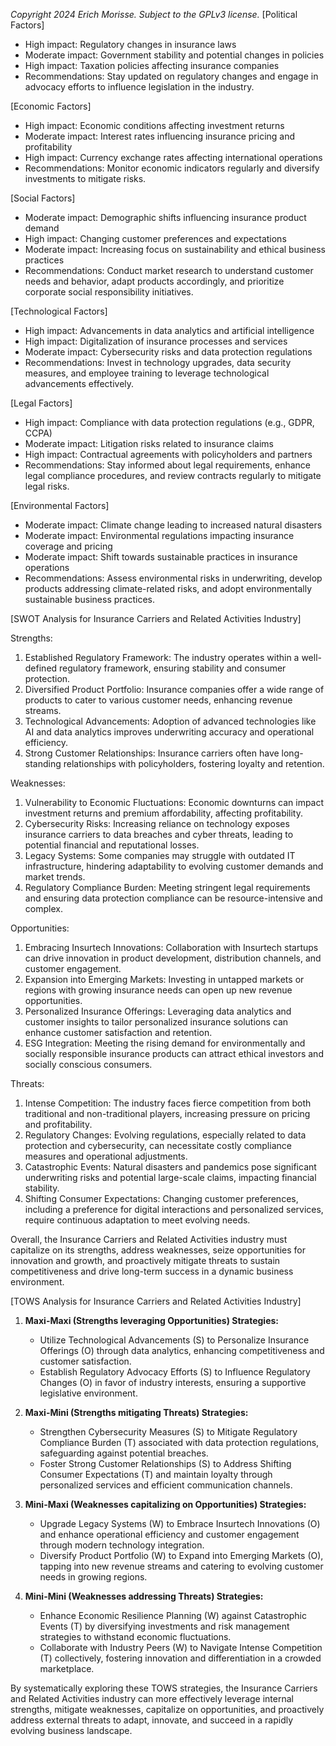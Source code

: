 *Copyright 2024 Erich Morisse.  Subject to the GPLv3 license.*
[Political Factors]
- High impact: Regulatory changes in insurance laws
- Moderate impact: Government stability and potential changes in policies
- High impact: Taxation policies affecting insurance companies
- Recommendations: Stay updated on regulatory changes and engage in advocacy efforts to influence legislation in the industry.

[Economic Factors]
- High impact: Economic conditions affecting investment returns
- Moderate impact: Interest rates influencing insurance pricing and profitability
- High impact: Currency exchange rates affecting international operations
- Recommendations: Monitor economic indicators regularly and diversify investments to mitigate risks.

[Social Factors]
- Moderate impact: Demographic shifts influencing insurance product demand
- High impact: Changing customer preferences and expectations
- Moderate impact: Increasing focus on sustainability and ethical business practices
- Recommendations: Conduct market research to understand customer needs and behavior, adapt products accordingly, and prioritize corporate social responsibility initiatives.

[Technological Factors]
- High impact: Advancements in data analytics and artificial intelligence
- High impact: Digitalization of insurance processes and services
- Moderate impact: Cybersecurity risks and data protection regulations
- Recommendations: Invest in technology upgrades, data security measures, and employee training to leverage technological advancements effectively.

[Legal Factors]
- High impact: Compliance with data protection regulations (e.g., GDPR, CCPA)
- Moderate impact: Litigation risks related to insurance claims
- High impact: Contractual agreements with policyholders and partners
- Recommendations: Stay informed about legal requirements, enhance legal compliance procedures, and review contracts regularly to mitigate legal risks.

[Environmental Factors]
- Moderate impact: Climate change leading to increased natural disasters
- Moderate impact: Environmental regulations impacting insurance coverage and pricing
- Moderate impact: Shift towards sustainable practices in insurance operations
- Recommendations: Assess environmental risks in underwriting, develop products addressing climate-related risks, and adopt environmentally sustainable business practices.

[SWOT Analysis for Insurance Carriers and Related Activities Industry]

Strengths:
1. Established Regulatory Framework: The industry operates within a well-defined regulatory framework, ensuring stability and consumer protection.
2. Diversified Product Portfolio: Insurance companies offer a wide range of products to cater to various customer needs, enhancing revenue streams.
3. Technological Advancements: Adoption of advanced technologies like AI and data analytics improves underwriting accuracy and operational efficiency.
4. Strong Customer Relationships: Insurance carriers often have long-standing relationships with policyholders, fostering loyalty and retention.

Weaknesses:
1. Vulnerability to Economic Fluctuations: Economic downturns can impact investment returns and premium affordability, affecting profitability.
2. Cybersecurity Risks: Increasing reliance on technology exposes insurance carriers to data breaches and cyber threats, leading to potential financial and reputational losses.
3. Legacy Systems: Some companies may struggle with outdated IT infrastructure, hindering adaptability to evolving customer demands and market trends.
4. Regulatory Compliance Burden: Meeting stringent legal requirements and ensuring data protection compliance can be resource-intensive and complex.

Opportunities:
1. Embracing Insurtech Innovations: Collaboration with Insurtech startups can drive innovation in product development, distribution channels, and customer engagement.
2. Expansion into Emerging Markets: Investing in untapped markets or regions with growing insurance needs can open up new revenue opportunities.
3. Personalized Insurance Offerings: Leveraging data analytics and customer insights to tailor personalized insurance solutions can enhance customer satisfaction and retention.
4. ESG Integration: Meeting the rising demand for environmentally and socially responsible insurance products can attract ethical investors and socially conscious consumers.

Threats:
1. Intense Competition: The industry faces fierce competition from both traditional and non-traditional players, increasing pressure on pricing and profitability.
2. Regulatory Changes: Evolving regulations, especially related to data protection and cybersecurity, can necessitate costly compliance measures and operational adjustments.
3. Catastrophic Events: Natural disasters and pandemics pose significant underwriting risks and potential large-scale claims, impacting financial stability.
4. Shifting Consumer Expectations: Changing customer preferences, including a preference for digital interactions and personalized services, require continuous adaptation to meet evolving needs.

Overall, the Insurance Carriers and Related Activities industry must capitalize on its strengths, address weaknesses, seize opportunities for innovation and growth, and proactively mitigate threats to sustain competitiveness and drive long-term success in a dynamic business environment.

[TOWS Analysis for Insurance Carriers and Related Activities Industry]

1. **Maxi-Maxi (Strengths leveraging Opportunities) Strategies:**
   - Utilize Technological Advancements (S) to Personalize Insurance Offerings (O) through data analytics, enhancing competitiveness and customer satisfaction.
   - Establish Regulatory Advocacy Efforts (S) to Influence Regulatory Changes (O) in favor of industry interests, ensuring a supportive legislative environment.

2. **Maxi-Mini (Strengths mitigating Threats) Strategies:**
   - Strengthen Cybersecurity Measures (S) to Mitigate Regulatory Compliance Burden (T) associated with data protection regulations, safeguarding against potential breaches.
   - Foster Strong Customer Relationships (S) to Address Shifting Consumer Expectations (T) and maintain loyalty through personalized services and efficient communication channels.

3. **Mini-Maxi (Weaknesses capitalizing on Opportunities) Strategies:**
   - Upgrade Legacy Systems (W) to Embrace Insurtech Innovations (O) and enhance operational efficiency and customer engagement through modern technology integration.
   - Diversify Product Portfolio (W) to Expand into Emerging Markets (O), tapping into new revenue streams and catering to evolving customer needs in growing regions.

4. **Mini-Mini (Weaknesses addressing Threats) Strategies:**
   - Enhance Economic Resilience Planning (W) against Catastrophic Events (T) by diversifying investments and risk management strategies to withstand economic fluctuations.
   - Collaborate with Industry Peers (W) to Navigate Intense Competition (T) collectively, fostering innovation and differentiation in a crowded marketplace.

By systematically exploring these TOWS strategies, the Insurance Carriers and Related Activities industry can more effectively leverage internal strengths, mitigate weaknesses, capitalize on opportunities, and proactively address external threats to adapt, innovate, and succeed in a rapidly evolving business landscape.

